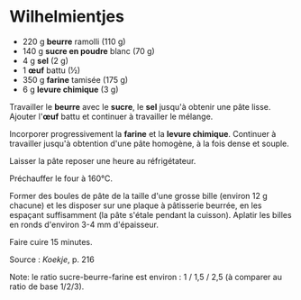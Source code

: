 # Wilhelmientjes

* 220 g **beurre** ramolli (110 g)
* 140 g **sucre en poudre** blanc (70 g)
* 4 g **sel** (2 g)
* 1 **&oelig;uf** battu (½)
* 350 g **farine** tamisée (175 g)
* 6 g **levure chimique** (3 g)

Travailler le **beurre** avec le **sucre**, le **sel** jusqu'à obtenir une pâte lisse. Ajouter l'**&oelig;uf** battu et continuer à travailler le mélange.

Incorporer progressivement la **farine** et la **levure chimique**. Continuer à travailler jusqu'à obtention d'une pâte homogène, à la fois dense et souple.

Laisser la pâte reposer une heure au réfrigétateur.

Préchauffer le four à 160°C.

Former des boules de pâte de la taille d'une grosse bille (environ 12 g chacune) et les disposer sur une plaque à pâtisserie beurrée, en les espaçant suffisamment (la pâte s'étale pendant la cuisson). Aplatir les billes en ronds d'environ 3-4 mm d'épaisseur.

Faire cuire 15 minutes.

Source : *Koekje*, p. 216

Note: le ratio sucre-beurre-farine est environ : 1 / 1,5 / 2,5 (à comparer au ratio de base 1/2/3).
